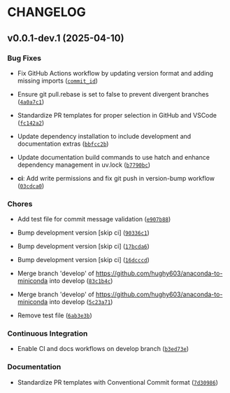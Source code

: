 # CHANGELOG

## v0.0.1-dev.1 (2025-04-10)

### Bug Fixes

- Fix GitHub Actions workflow by updating version format and adding missing imports
  ([`commit_id`](https://github.com/hughy603/anaconda-to-miniconda/commit/commit_id))

- Ensure git pull.rebase is set to false to prevent divergent branches
  ([`4a0a7c1`](https://github.com/hughy603/anaconda-to-miniconda/commit/4a0a7c175857f924b9cd528b3e6c5016677f40b3))

- Standardize PR templates for proper selection in GitHub and VSCode
  ([`fc142a2`](https://github.com/hughy603/anaconda-to-miniconda/commit/fc142a2a59519d6efaedbec1f63bca57f6861c3d))

- Update dependency installation to include development and documentation extras
  ([`bbfcc2b`](https://github.com/hughy603/anaconda-to-miniconda/commit/bbfcc2b9cacfe5f0626d4aa423e71adb6821b319))

- Update documentation build commands to use hatch and enhance dependency management in uv.lock
  ([`b7790bc`](https://github.com/hughy603/anaconda-to-miniconda/commit/b7790bcba7716489f2ca88e1a3ebf8b63b1ea85d))

- **ci**: Add write permissions and fix git push in version-bump workflow
  ([`03cdca0`](https://github.com/hughy603/anaconda-to-miniconda/commit/03cdca0315bd3a4725acf19d98b3177965de2929))

### Chores

- Add test file for commit message validation
  ([`e907b88`](https://github.com/hughy603/anaconda-to-miniconda/commit/e907b885aca193300fcf539bc068c5841a9c9be2))

- Bump development version \[skip ci\]
  ([`90336c1`](https://github.com/hughy603/anaconda-to-miniconda/commit/90336c1b9b5489befdc4fe90eb585cbea01761eb))

- Bump development version \[skip ci\]
  ([`17bcda6`](https://github.com/hughy603/anaconda-to-miniconda/commit/17bcda6eee415ae90fc9be30f66b6bb4d1b30db3))

- Bump development version \[skip ci\]
  ([`16dcccd`](https://github.com/hughy603/anaconda-to-miniconda/commit/16dcccd86a2fbd68e11de1bbd548b3ddfd5e6bfd))

- Merge branch 'develop' of <https://github.com/hughy603/anaconda-to-miniconda> into develop
  ([`83c1b4c`](https://github.com/hughy603/anaconda-to-miniconda/commit/83c1b4c479f88c5f9ab6c6921cedb1b3b5c82a3d))

- Merge branch 'develop' of <https://github.com/hughy603/anaconda-to-miniconda> into develop
  ([`5c23a71`](https://github.com/hughy603/anaconda-to-miniconda/commit/5c23a7102f7e3d234915619720eaca5ffb030c3f))

- Remove test file
  ([`6ab3e3b`](https://github.com/hughy603/anaconda-to-miniconda/commit/6ab3e3bfec371dcad04024ee0fba1341625efe05))

### Continuous Integration

- Enable CI and docs workflows on develop branch
  ([`b3ed73e`](https://github.com/hughy603/anaconda-to-miniconda/commit/b3ed73eecd59fbb8c5bd2a7392b1fe24782e671e))

### Documentation

- Standardize PR templates with Conventional Commit format
  ([`7d30986`](https://github.com/hughy603/anaconda-to-miniconda/commit/7d309868e927c12c69965329e2d394830cadf13c))
